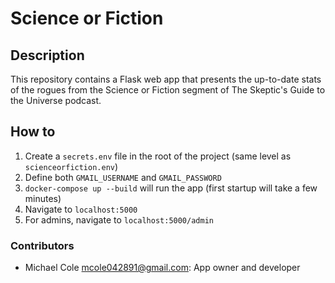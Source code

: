 # Science or Fiction

## Description
This repository contains a Flask web app that presents the up-to-date stats of the rogues from the Science or Fiction segment of The Skeptic's Guide to the Universe podcast. 

## How to 
1) Create a `secrets.env` file in the root of the project (same level as `scienceorfiction.env`)
2) Define both `GMAIL_USERNAME` and `GMAIL_PASSWORD` 
3) `docker-compose up --build` will run the app (first startup will take a few minutes)
4) Navigate to `localhost:5000`
5) For admins, navigate to `localhost:5000/admin`

### Contributors
- Michael Cole <mcole042891@gmail.com>: App owner and developer
